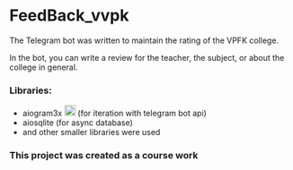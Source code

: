 # FeedBack_vvpk

The Telegram bot was written to maintain the rating of the VPFK college.

In the bot, you can write a review for the teacher, the subject, or about the college in general.

### Libraries:
- aiogram3x <picture><img alt="aiogram" src="https://avatars.githubusercontent.com/u/33784865?s=200&v=4 width=20px" height="20px"> </picture> (for iteration with telegram bot api) 
- aiosqlite (for async database)
- and other smaller libraries were used

### This project was created as a course work